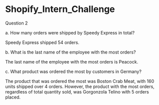 # Shopify_Intern_Challenge



Question 2

a.	How many orders were shipped by Speedy Express in total?

Speedy Express shipped 54 orders.

b.	What is the last name of the employee with the most orders?

The last name of the employee with the most orders is Peacock.

c.	What product was ordered the most by customers in Germany?

The product that was ordered the most was Boston Crab Meat, with 160 units shipped over 4 orders. However, the product with the most orders, regardless of total quantity sold, was Gorgonzola Telino with 5 orders placed.
